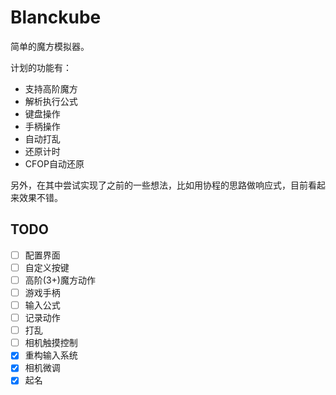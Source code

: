 # Blanckube

简单的魔方模拟器。

计划的功能有：

- 支持高阶魔方
- 解析执行公式
- 键盘操作
- 手柄操作
- 自动打乱
- 还原计时
- CFOP自动还原

另外，在其中尝试实现了之前的一些想法，比如用协程的思路做响应式，目前看起来效果不错。

## TODO

- [ ] 配置界面
- [ ] 自定义按键
- [ ] 高阶(3+)魔方动作
- [ ] 游戏手柄
- [ ] 输入公式
- [ ] 记录动作
- [ ] 打乱
- [ ] 相机触摸控制
- [x] 重构输入系统
- [x] 相机微调
- [x] 起名
